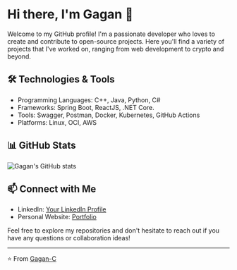 # Hi there, I'm Gagan 👋

Welcome to my GitHub profile! I'm a passionate developer who loves to create and contribute to open-source projects. Here you'll find a variety of projects that I've worked on, ranging from web development to crypto and beyond.

## 🛠️ Technologies & Tools

- Programming Languages: C++, Java, Python, C#
- Frameworks: Spring Boot, ReactJS, .NET Core.
- Tools: Swagger, Postman, Docker, Kubernetes, GitHub Actions
- Platforms: Linux, OCI, AWS

## 📊 GitHub Stats

![Gagan's GitHub stats](https://github-readme-stats.vercel.app/api?username=Gagan-C&show_icons=true&theme=radical)

## 📫 Connect with Me

- LinkedIn: [Your LinkedIn Profile](https://www.linkedin.com/in/your-profile)
- Personal Website: [Portfolio](https://my-portfolio-gagan-c.vercel.app/)


Feel free to explore my repositories and don't hesitate to reach out if you have any questions or collaboration ideas!

---

⭐️ From [Gagan-C](https://github.com/Gagan-C)
